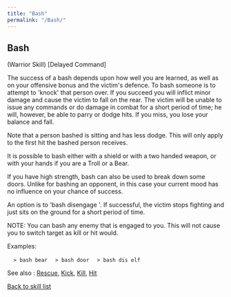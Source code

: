 ```yaml
---
title: "Bash"
permalink: "/Bash/"
---
```


## Bash

(Warrior Skill) \[Delayed Command\]

The success of a bash depends upon how well you are learned, as well as
on your offensive bonus and the victim's defence. To bash someone is to
attempt to 'knock' that person over. If you succeed you will inflict
minor damage and cause the victim to fall on the rear. The victim will
be unable to issue any commands or do damage in combat for a short
period of time; he will, however, be able to parry or dodge hits. If you
miss, you lose your balance and fall.

Note that a person bashed is sitting and has less dodge. This will only
apply to the first hit the bashed person receives.

It is possible to bash either with a shield or with a two handed weapon,
or with your hands if you are a Troll or a Bear.

If you have high strength, bash can also be used to break down some
doors. Unlike for bashing an opponent, in this case your current mood
has no influence on your chance of success.

An option is to 'bash disengage <name>'. If successful, the victim stops
fighting and just sits on the ground for a short period of time.

NOTE: You can bash any enemy that is engaged to you. This will not cause
you to switch target as kill or hit would.

Examples:

`  > bash bear`
`  > bash door`
`  > bash dis elf`

See also : [Rescue](Rescue "wikilink"), [Kick](Kick "wikilink"),
[Kill](Kill "wikilink"), [Hit](Hit "wikilink")

[Back to skill list](Skill "wikilink")